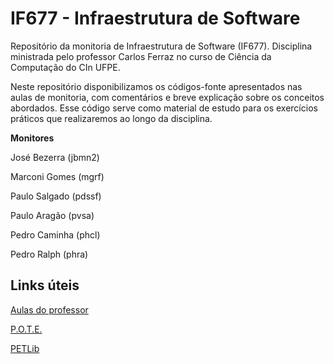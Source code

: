 # IF677 - Infraestrutura de Software

Repositório da monitoria de Infraestrutura de Software (IF677). Disciplina ministrada pelo professor Carlos Ferraz no curso de Ciência da Computação do CIn UFPE.

Neste repositório disponibilizamos os códigos-fonte apresentados nas aulas de monitoria, com comentários e breve explicação sobre os conceitos abordados. Esse código serve como material de estudo para os exercícios práticos que realizaremos ao longo da disciplina.

**Monitores**

José Bezerra (jbmn2)

Marconi Gomes (mgrf)

Paulo Salgado (pdssf)

Paulo Aragão (pvsa)

Pedro Caminha (phcl)

Pedro Ralph (phra)

## Links úteis

[Aulas do professor](https://cin.ufpe.br/~cagf/if677/)

[P.O.T.E.](https://www.dropbox.com/sh/tgd67gmw94kirxy/AABoMmUuZcY_nSaqArOIv_qva/3%C2%BA%20Per%C3%ADodo/Infraestrutura%20de%20Software?dl=0&subfolder_nav_tracking=1)

[PETLib](https://drive.google.com/drive/folders/195dVoGYZR15OuO6ipxTYB9ahFkYXZZdl)
